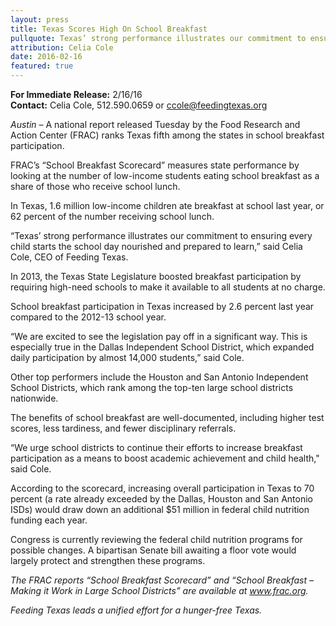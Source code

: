 ```yaml
---
layout: press
title: Texas Scores High On School Breakfast
pullquote: Texas’ strong performance illustrates our commitment to ensuring every child starts the school day nourished and prepared to learn.
attribution: Celia Cole
date: 2016-02-16
featured: true
---  
```

**For Immediate Release:** 2/16/16    
**Contact:** Celia Cole, 512.590.0659 or ccole@feedingtexas.org

*Austin* – A national report released Tuesday by the Food Research and Action Center (FRAC) ranks Texas fifth among the states in school breakfast participation. 

FRAC’s “School Breakfast Scorecard” measures state performance by looking at the number of low-income students eating school breakfast as a share of those who receive school lunch. 

In Texas, 1.6 million low-income children ate breakfast at school last year, or 62 percent of the number receiving school lunch.

“Texas’ strong performance illustrates our commitment to ensuring every child starts the school day nourished and prepared to learn,” said Celia Cole, CEO of Feeding Texas.

In 2013, the Texas State Legislature boosted breakfast participation by requiring high-need schools to make it available to all students at no charge. 

School breakfast participation in Texas increased by 2.6 percent last year compared to the 2012-13 school year.

“We are excited to see the legislation pay off in a significant way. This is especially true in the Dallas Independent School District, which expanded daily participation by almost 14,000 students,” said Cole. 

Other top performers include the Houston and San Antonio Independent School Districts, which rank among the top-ten large school districts nationwide. 

The benefits of school breakfast are well-documented, including higher test scores, less tardiness, and fewer disciplinary referrals.

“We urge school districts to continue their efforts to increase breakfast participation as a means to boost academic achievement and child health," said Cole. 

According to the scorecard, increasing overall participation in Texas to 70 percent (a rate already exceeded by the Dallas, Houston and San Antonio ISDs) would draw down an additional $51 million in federal child nutrition funding each year. 

Congress is currently reviewing the federal child nutrition programs for possible changes. A bipartisan Senate bill awaiting a floor vote would largely protect and strengthen these programs. 

*The FRAC reports “School Breakfast Scorecard” and “School Breakfast – Making it Work in Large School Districts” are available at www.frac.org.* 

*Feeding Texas leads a unified effort for a hunger-free Texas.*
